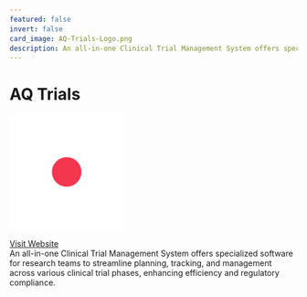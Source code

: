 ```yaml
---
featured: false
invert: false
card_image: AQ-Trials-Logo.png
description: An all-in-one Clinical Trial Management System offers specialized software for research teams to streamline planning, tracking, and management across various clinical trial phases, enhancing efficiency and regulatory compliance.
---
```


# AQ Trials
<img src="AQ-Trials-Logo.png" alt="Logo" style="max-width: 200px; height: auto;">

<a href="https://aq-trials.com/what-is-a-ctms/">Visit Website</a>  
An all-in-one Clinical Trial Management System offers specialized software for research teams to streamline planning, tracking, and management across various clinical trial phases, enhancing efficiency and regulatory compliance.
